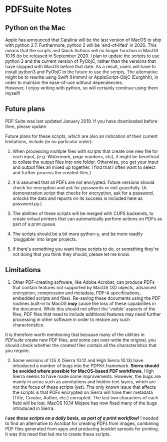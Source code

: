 # PDFSuite Notes #

## Python on the Mac ##
Apple has announced that Catalina will be the last version of MacOS to ship with python 2.7. Furthermore, python 2 will be 'end-of-lifed' in 2020. This means that the scripts and Quick Actions will no longer function in MacOS 10.16 (to be released in September 2020. I plan to update the scripts to use python 3 and the current version of PyObjC, rather than the versions that have shipped with MacOS before that date. As a result, users will have to install python3 and PyObjC in the future to use the scripts. The alternative might be to rewrite using Swift (Hmmm) or AppleScript-ObjC (Eurghhh), in order to maintain the ease-of-use without dependencies.  
However, I enjoy writing with python, so will certainly continue using them myself!

## Future plans ##
PDF Suite was last updated January 2019. If you have downloaded before then, please update.

Future plans for these scripts, which are also an indication of their current limitations, include (in no particular order):

1. When processing multiple files with scripts that create one new file for each input, _(e.g. Watermark, page numbers, etc)_, it might be beneficial to collate the output files into one folder. Otherwise, you get your input and output files all mixed up together. I find that I often want to select and further process the created files.)

2. It is assumed that all PDFs are not encrypted. Future versions should check for encryption and ask for passwords or exit gracefully. (A demonstration script that checks for encryption, ask for a password, unlocks the data and reports on its success is included here as password.py.)

3. The abilities of these scripts will be merged with CUPS backends, to create virtual printers that can automatically perform actions on PDFs as part of a print queue.

4. The scripts should be a bit more python-y, and be more readily 'pluggable' into larger projects.
 
5. If there's something you want these scripts to do, or something they're not doing that you think they should, please let me know.

## Limitations ##

1. Other PDF-creating software, like Adobe Acrobat, can produce PDFs that contain features not supported by MacOS (3D objects, advanced encryption, compression and metadata, PDF-A specifications, embedded scripts and files). Re-saving these documents using the PDF routines built-in to MacOS _**may**_ cause the loss of these capabilities in the document.  While this should not affect the 'visible' aspects of the files, PDF files that need to include additional features may need further processing in other software in order to restore any such characteristics.

It is therefore worth mentioning that because many of the utilities in _PDFsuite_ create new PDF files, and some can over-write the original, you should check whether the created files contain all the characteristics that you require.

2. Some versions of OS X (Sierra 10.12 and High Sierra 10.13) have introduced a number of bugs into the PDFKit framework.  **Sierra should be avoided where possible for MacOS-based PDF workflows.** High Sierra seems to have made some improvements. However, the bugs are mainly in areas such as annotations and hidden text layers, which are not the focus of these scripts (yet). The only known issue that affects the scripts is that PDFs encrypted on Sierra will have their metadata (Title, Creator, Author, etc.) corrupted. The last two characters of each field will be lost. MacOS 10.14 Mojave has now fixed many of the bugs introduced in Sierra.

***I use these scripts on a daily basis, as part of a print workflow!*** I needed to find an alternative to Acrobat for creating PDFs from images, combining PDF files generated from apps and producing booklet spreads for printing. It was this need that led me to create these scripts.

